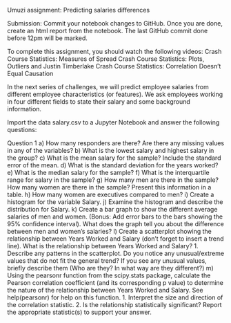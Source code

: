 Umuzi assignment: Predicting salaries differences

Submission: Commit your notebook changes to GitHub. Once you are done, create an html report from the notebook. The last GitHub commit done before 12pm will be marked.

To complete this assignment, you should watch the following videos:
Crash Course Statistics: Measures of Spread
Crash Course Statistics: Plots, Outliers and Justin Timberlake
Crash Course Statistics: Correlation Doesn’t Equal Causation


In the next series of challenges, we will predict employee salaries from different employee characteristics (or features). We ask employees working in four different fields to state their salary and some background information. 

Import the data salary.csv to a Jupyter Notebook and answer the following questions:

Question 1
    a) How many responders are there? Are there any missing values in any of the variables?
    b) What is the lowest salary and highest salary in the group?
    c) What is the mean salary for the sample? Include the standard error of the mean.
    d) What is the standard deviation for the years worked?
    e) What is the median salary for the sample?
    f) What is the interquartile range for salary in the sample?
    g) How many men are there in the sample? How many women are there in the sample? Present this information in a table. 
    h) How many women are executives compared to men? 
    i) Create a histogram for the variable Salary.
    j) Examine the histogram and describe the distribution for Salary.
    k) Create a bar graph to show the different average salaries of men and women. (Bonus: Add error bars to the bars showing the 95% confidence interval). What does the graph tell you about the difference between men and women’s salaries? 
    l) Create a scatterplot showing the relationship between Years Worked and Salary (don’t forget to insert a trend line). What is the relationship between Years Worked and Salary?
        1. Describe any patterns in the scatterplot. Do you notice any unusual/extreme values that do not fit the general trend? If you see any unusual values, briefly describe them (Who are they? In what way are they different?)
    m) Using the pearsonr function from the scipy.stats package, calculate the Pearson correlation coefficient (and its corresponding p value) to determine the nature of the relationship between Years Worked and Salary. See help(pearsonr) for help on this function.
        1. Interpret the size and direction of the correlation statistic. 
        2. Is the relationship statistically significant? Report the appropriate statistic(s) to support your answer. 



